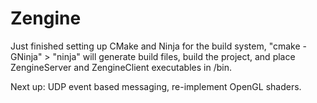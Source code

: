 Zengine
=======

Just finished setting up CMake and Ninja for the build system, "cmake -GNinja" > "ninja" will generate build files, build the project, and place ZengineServer and ZengineClient executables in /bin.

Next up: UDP event based messaging, re-implement OpenGL shaders.
